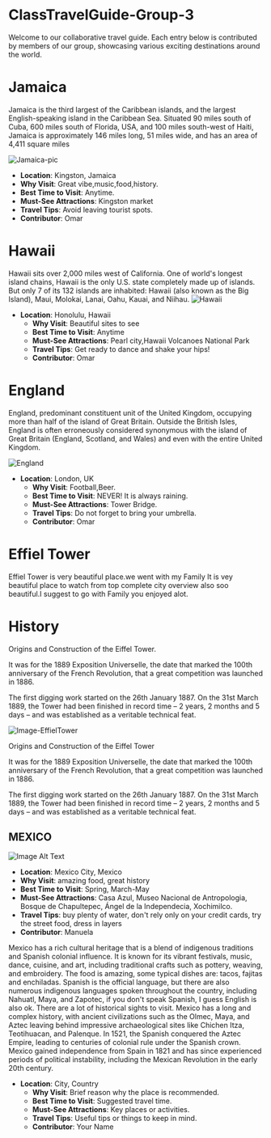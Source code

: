 # ClassTravelGuide-Group-3

Welcome to our collaborative travel guide. Each entry below is contributed by members of our group, showcasing various exciting destinations around the world.

# Jamaica

Jamaica is the third largest of the Caribbean islands, and the largest English-speaking island in the Caribbean Sea. Situated 90 miles south of Cuba, 600 miles south of Florida, USA, and 100 miles south-west of Haiti, Jamaica is approximately 146 miles long, 51 miles wide, and has an area of 4,411 square miles

 ![Jamaica-pic](https://ik.imgkit.net/3vlqs5axxjf/MM-TP/https://cdn.travelpulse.com/images/99999999-9999-9999-9999-999999999999/9b04ac67-f164-4e28-aacc-dd7cc4473589/source.jpg?tr=w-1200%2Cfo-auto)

  - **Location**: Kingston, Jamaica
  - **Why Visit**: Great vibe,music,food,history.
  - **Best Time to Visit**: Anytime.
  - **Must-See Attractions**: Kingston market
  - **Travel Tips**: Avoid leaving tourist spots.
  - **Contributor**: Omar

# Hawaii

Hawaii sits over 2,000 miles west of California. One of world's longest island chains, Hawaii is the only U.S. state completely made up of islands. But only 7 of its 132 islands are inhabited: Hawaii (also known as the Big Island), Maui, Molokai, Lanai, Oahu, Kauai, and Niihau.
![Hawaii](https://i0.wp.com/hellooliviablog.com/wp-content/uploads/2021/08/Aloha-1.jpg?resize=1440%2C810)


- **Location**: Honolulu, Hawaii
  - **Why Visit**: Beautiful sites to see
  - **Best Time to Visit**: Anytime
  - **Must-See Attractions**: Pearl city,Hawaii Volcanoes National Park
  - **Travel Tips**: Get ready to dance and shake your hips!
  - **Contributor**: Omar

# England

England, predominant constituent unit of the United Kingdom, occupying more than half of the island of Great Britain. Outside the British Isles, England is often erroneously considered synonymous with the island of Great Britain (England, Scotland, and Wales) and even with the entire United Kingdom.

![England](https://image.slidesharecdn.com/talking-about-england-190314085340/85/Talking-about-England-12-320.jpg)

- **Location**: London, UK
  - **Why Visit**: Football,Beer.
  - **Best Time to Visit**: NEVER! It is always raining.
  - **Must-See Attractions**: Tower Bridge.
  - **Travel Tips**: Do not forget to bring your umbrella.
  - **Contributor**: Omar

# Effiel Tower

Effiel Tower is very beautiful place.we went with my Family It is vey beautiful place to watch from top complete city overview also soo beautiful.I suggest to go with Family you enjoyed alot.

# History

Origins and Construction of the Eiffel Tower.

It was for the 1889 Exposition Universelle, the date that marked the 100th anniversary of the French Revolution, that a great competition was launched in 1886.

The first digging work started on the 26th January 1887. On the 31st March 1889, the Tower had been finished in record time – 2 years, 2 months and 5 days – and was established as a veritable technical feat.

![Image-EffielTower](https://upload.wikimedia.org/wikipedia/commons/thumb/8/85/Tour_Eiffel_Wikimedia_Commons_%28cropped%29.jpg/1200px-Tour_Eiffel_Wikimedia_Commons_%28cropped%29.jpg)

Origins and Construction of the Eiffel Tower

It was for the 1889 Exposition Universelle, the date that marked the 100th anniversary of the French Revolution, that a great competition was launched in 1886.

The first digging work started on the 26th January 1887. On the 31st March 1889, the Tower had been finished in record time – 2 years, 2 months and 5 days – and was established as a veritable technical feat.

## MEXICO

![Image Alt Text](https://i.natgeofe.com/n/6c02ad5a-977b-4f12-b9c0-02ffb0736e07/metropolitan-cathedral-zocalo-mexico-city_3x2.JPG?w=718&h=479)


- **Location**: Mexico City, Mexico
- **Why Visit**: amazing food, great history
- **Best Time to Visit**: Spring, March-May
- **Must-See Attractions**: Casa Azul, Museo Nacional de Antropologia, Bosque de Chapultepec, Ángel de la Independecia, Xochimilco.
- **Travel Tips**: buy plenty of water, don't rely only on your credit cards, try the street food, dress in layers
- **Contributor**: Manuela

Mexico has a rich cultural heritage that is a blend of indigenous traditions and Spanish colonial influence.
It is known for its vibrant festivals, music, dance, cuisine, and art, including traditional crafts such as pottery, weaving, and embroidery. The food is amazing, some typical dishes are: tacos, fajitas and enchiladas.
Spanish is the official language, but there are also numerous indigenous languages spoken throughout the country, including Nahuatl, Maya, and Zapotec, if you don't speak Spanish, I guess English is also ok.
There are a lot of historical sights to visit. Mexico has a long and complex history, with ancient civilizations such as the Olmec, Maya, and Aztec leaving behind impressive archaeological sites like Chichen Itza, Teotihuacan, and Palenque.
In 1521, the Spanish conquered the Aztec Empire, leading to centuries of colonial rule under the Spanish crown.
Mexico gained independence from Spain in 1821 and has since experienced periods of political instability, including the Mexican Revolution in the early 20th century.

- **Location**: City, Country
  - **Why Visit**: Brief reason why the place is recommended.
  - **Best Time to Visit**: Suggested travel time.
  - **Must-See Attractions**: Key places or activities.
  - **Travel Tips**: Useful tips or things to keep in mind.
  - **Contributor**: Your Name
